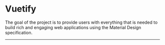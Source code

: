 # Vuetify

The goal of the project is to provide users with everything that is needed to build rich and engaging web applications using the Material Design specification. 

---
